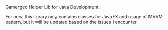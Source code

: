 Gamergeo Helper Lib for Java Development.

For now, this library only contains classes for JavaFX and usage of MVVM pattern, but it will be updated based on the issues I encounter.
